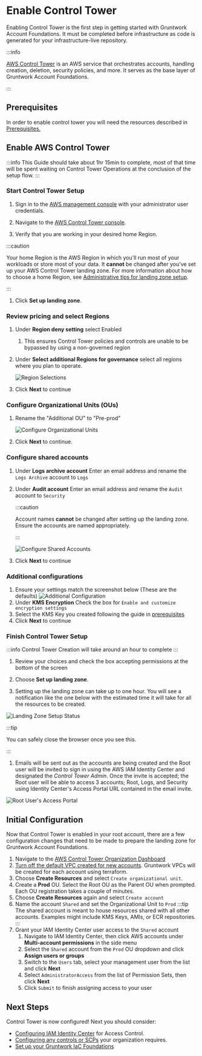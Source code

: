 # Enable Control Tower

Enabling Control Tower is the first step in getting started with Gruntwork Account Foundations. It must be completed
before infrastructure as code is generated for your infrastructure-live repository.

:::info

[AWS Control Tower](https://docs.aws.amazon.com/controltower/latest/userguide/what-is-control-tower.html) is an AWS service
that orchestrates accounts, handling creation, deletion, security policies, and more. It serves as the base layer of
Gruntwork Account Foundations.

:::

## Prerequisites

In order to enable control tower you will need the resources described in [Prerequisites.](/foundations/accounts/prerequisites)

## Enable AWS Control Tower

:::info
This Guide should take about 1hr 15min to complete, most of that time will be spent
waiting on Control Tower Operations at the conclusion of the setup flow.
:::

### Start Control Tower Setup

1. Sign in to the [AWS management console](https://console.aws.amazon.com) with your administrator user credentials.

1. Navigate to the [AWS Control Tower console](https://console.aws.amazon.com/controltower).

1. Verify that you are working in your desired home Region.

  :::caution

  Your home Region is the AWS Region in which you'll run most of your workloads or store most of your data. It **cannot** be changed after you've set up your AWS Control Tower landing zone. For more information about how to choose a home Region, see [Administrative tips for landing zone setup](https://docs.aws.amazon.com/controltower/latest/userguide/tips-for-admin-setup.html).

  :::

1. Click **Set up landing zone**.

### Review pricing and select Regions

1. Under **Region deny setting** select Enabled
   1. This ensures Control Tower policies and controls are unable to be bypassed by using a non-governed region

1. Under **Select additional Regions for governance** select all regions where you plan to operate.

   ![Region Selections](/img/devops-foundations/account/regions.png)

1. Click **Next** to continue

### Configure Organizational Units (OUs)

1. Rename the "Additional OU" to "Pre-prod"

   ![Configure Organizational Units](/img/devops-foundations/account/configure-ous.png)

1. Click **Next** to continue.

### Configure shared accounts

1. Under **Logs archive account** Enter an email address and rename the `Logs Archive` account to `Logs`
1. Under **Audit account** Enter an email address and rename the `Audit` account to `Security`

   :::caution

   Account names **cannot** be changed after setting up the landing zone. Ensure the accounts are named appropriately.

   :::

   ![Configure Shared Accounts](/img/devops-foundations/account/log-archive-rename.png)

1. Click **Next** to continue

### Additional configurations

1. Ensure your settings match the screenshot below (These are the defaults)
   ![Additional Configuration](/img/devops-foundations/account/additional-config.png)
1. Under **KMS Encryption** Check the box for `Enable and customize encryption settings`
1. Select the KMS Key you created following the guide in [prerequisites](/foundations/accounts/prerequisites)
1. Click **Next** to continue

### Finish Control Tower Setup

:::info
Control Tower Creation will take around an hour to complete
:::

1. Review your choices and check the box accepting permissions at the bottom of the screen

1. Choose **Set up landing zone**.

1. Setting up the landing zone can take up to one hour. You will see a notification like the one below with the estimated time it will take for all the resources to be created.

  ![Landing Zone Setup Status](/img/devops-foundations/account/control-tower-setup-status.png)

  :::tip

  You can safely close the browser once you see this.

  :::

1. Emails will be sent out as the accounts are being created and the Root user will be invited to sign in using the AWS IAM Identity Center and designated the *Control Tower Admin*. Once the invite is accepted; the Root user will be able to access 3 accounts; Root, Logs, and Security using Identity Center's Access Portal URL contained in the email invite.

  ![Root User's Access Portal](/img/devops-foundations/account/root-user-access-portal.png)

## Initial Configuration

Now that Control Tower is enabled in your root account, there are a few configuration changes that need to be made to
prepare the landing zone for Gruntwork Account Foundations.

1. Navigate to the [AWS Control Tower Organization Dashboard](https://console.aws.amazon.com/controltower/home/organization)
1. [Turn off the default VPC created for new accounts](https://docs.aws.amazon.com/controltower/latest/userguide/configure-without-vpc.html#create-without-vpc). Gruntwork VPCs will be created for each account using terraform.
1. Choose **Create Resources** and select `Create organizational unit`.
1. Create a **Prod** OU. Select the Root OU as the Parent OU when prompted. Each OU registration takes a couple of minutes.
1. Choose **Create Resources** again and select `Create account`
1. Name the account `Shared` and set the Organizational Unit to `Prod`
   :::tip
   The shared account is meant to house resources shared with all other accounts. Examples might include KMS Keys, AMIs,
   or ECR repositories.
   :::
1. Grant your IAM Identity Center user access to the `Shared` account
   1. Navigate to IAM Identity Center, then click AWS accounts under **Multi-account permissions** in the side menu
   1. Select the `Shared` account from the `Prod` OU dropdown and click **Assign users or groups**
   1. Switch to the `Users` tab, select your management user from the list and click **Next**
   1. Select `AdministratorAccess` from the list of Permission Sets, then click **Next**
   1. Click `Submit` to finish assigning access to your user

## Next Steps

Control Tower is now configured! Next you should consider:

- [Configuring IAM Identity Center](https://docs.aws.amazon.com/singlesignon/latest/userguide/get-started-choose-identity-source.html) for Access Control.
- [Configuring any controls or SCPs](https://docs.aws.amazon.com/controltower/latest/userguide/controls.html) your organization requires.
- [Set up your Gruntwork IaC Foundations](/foundations/iac)
